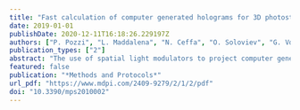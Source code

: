 ```yaml
---
title: "Fast calculation of computer generated holograms for 3D photostimulation through compressive-sensing Gerchberg–Saxton algorithm"
date: 2019-01-01
publishDate: 2020-12-11T16:18:26.229197Z
authors: ["P. Pozzi", "L. Maddalena", "N. Ceffa", "O. Soloviev", "G. Vdovin", "E. Carroll", "M. Verhaegen"]
publication_types: ["2"]
abstract: "The use of spatial light modulators to project computer generated holograms is a common strategy for optogenetic stimulation of multiple structures of interest within a three-dimensional volume. A common requirement when addressing multiple targets sparsely distributed in three dimensions is the generation of a points cloud, focusing excitation light in multiple diffraction-limited locations throughout the sample. Calculation of this type of holograms is most commonly performed with either the high-speed, low-performance random superposition algorithm, or the low-speed, high performance Gerchberg–Saxton algorithm. This paper presents a variation of the Gerchberg–Saxton algorithm that, by only performing iterations on a subset of the data, according to compressive sensing principles, is rendered significantly faster while maintaining high quality outputs. The algorithm is presented in high-efficiency and high-uniformity variants. All source code for the method implementation is available as Supplementary Materials and as open-source software. The method was tested computationally against existing algorithms, and the results were confirmed experimentally on a custom setup for in-vivo multiphoton optogenetics. The results clearly show that the proposed method can achieve computational speed performances close to the random superposition algorithm, while retaining the high performance of the Gerchberg–Saxton algorithm, with a minimal hologram quality loss. © 2018 by the authors."
featured: false
publication: "*Methods and Protocols*"
url_pdf: "https://www.mdpi.com/2409-9279/2/1/2/pdf"
doi: "10.3390/mps2010002"
---
```


